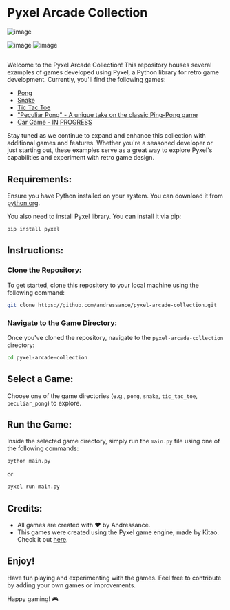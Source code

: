# Pyxel Arcade Collection

![image](https://github.com/Andressance/Pyxel-Arcade-Collection/assets/112200070/4ff1e522-31e3-4ea5-b248-1e5128eb8631)

![image](https://github.com/Andressance/Pyxel-Arcade-Collection/assets/112200070/2e407f10-505b-4d52-9910-46cda664fc80)
![image](https://github.com/Andressance/Pyxel-Arcade-Collection/assets/112200070/c14d318a-b3ed-4918-bef5-55357eaf709e)


##
Welcome to the Pyxel Arcade Collection! This repository houses several examples of games developed using Pyxel, a Python library for retro game development. Currently, you'll find the following games:

- [Pong](https://github.com/Andressance/Pyxel-Arcade-Collection/tree/main/pong)
- [Snake](https://github.com/Andressance/Pyxel-Arcade-Collection/tree/main/snake)
- [Tic Tac Toe](https://github.com/Andressance/Pyxel-Arcade-Collection/tree/main/tic%20tac%20toe)
- ["Peculiar Pong" - A unique take on the classic Ping-Pong game](https://github.com/Andressance/Pyxel-Arcade-Collection/tree/main/peculiar_pong)
- [Car Game - IN PROGRESS]()

Stay tuned as we continue to expand and enhance this collection with additional games and features. Whether you're a seasoned developer or just starting out, these examples serve as a great way to explore Pyxel's capabilities and experiment with retro game design.

## Requirements:

Ensure you have Python installed on your system. You can download it from [python.org](https://www.python.org/).

You also need to install Pyxel library. You can install it via pip:

```bash
pip install pyxel
```

## Instructions:

### Clone the Repository:

To get started, clone this repository to your local machine using the following command:

```bash
git clone https://github.com/andressance/pyxel-arcade-collection.git
```

### Navigate to the Game Directory:

Once you've cloned the repository, navigate to the `pyxel-arcade-collection` directory:

```bash 
cd pyxel-arcade-collection
```

## Select a Game:

Choose one of the game directories (e.g., `pong`, `snake`, `tic_tac_toe`, `peculiar_pong`) to explore.

## Run the Game:

Inside the selected game directory, simply run the `main.py` file using one of the following commands:

```bash
python main.py
```

or 

```bash
pyxel run main.py
```


## Credits:

- All games are created with ❤️ by Andressance.
- This games were created using the Pyxel game engine, made by Kitao. Check it out [here](https://github.com/kitao/pyxel).

## Enjoy!

Have fun playing and experimenting with the games. Feel free to contribute by adding your own games or improvements.

Happy gaming! 🎮

